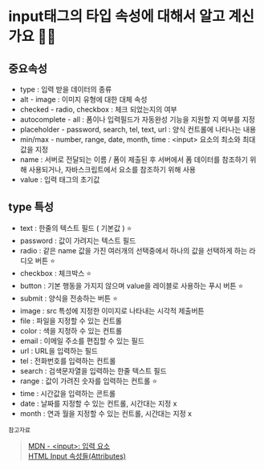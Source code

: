 # input태그의 타입 속성에 대해서 알고 계신가요 🙋‍♂️

## 중요속성
- type : 입력 받을 데이터의 종류 
- alt - image : 이미지 유형에 대한 대체 속성
- checked - radio, checkbox : 체크 되었는지의 여부 
- autocomplete - all : 폼이나 입력필드가 자동완성 기능을 지원할 지 여부를 지정
- placeholder - password, search, tel, text, url : 양식 컨트롤에 나타나는 내용
- min/max - number, range, date, month, time : \<input> 요소의 최소와 최대 값을 지정
- name : 서버로 전달되는 이름 / 폼이 제출된 후 서버에서 폼 데이터를 참조하기 위해 사용되거나, 자바스크립트에서 요소를 참조하기 위해 사용
- value : 입력 태그의 초기값

## type 특성
- text : 한줄의 텍스트 필드 ( 기본값 ) ⭐
- password : 값이 가려지는 텍스트 필드
- radio : 같은 name 값을 가진 여러개의 선택중에서 하나의 값을 선택하게 하는 라디오 버튼 ⭐
- checkbox : 체크박스 ⭐
- button : 기본 행동을 가지지 않으며 value을 레이블로 사용하는 푸시 버튼 ⭐
- submit : 양식을 전송하는 버튼 ⭐
- image : src 특성에 지정한 이미지로 나타내는 시각적 제출버튼
- file : 파일을 지정할 수 있는 컨트롤
- color : 색을 지정하 수 있는 컨트롤
- email : 이메일 주소를 편집할 수 있는 필드
- url : URL을 입력하는 필드
- tel : 전화번호를 입력하는 컨트롤
- search : 검색문자열을 입력하는 한줄 텍스트 필드
- range : 값이 가려진 숫자를 입력하는 컨트롤 ⭐
- time :  시간값을 입력하는 콘트롤
- date : 날짜를 지정할 수 있는 컨트롤, 시간대는 지정 x
- month : 연과 월을 지정할 수 있는 컨트롤, 시간대는 지정 x



`참고자료`
> [MDN - \<input>: 입력 요소](https://developer.mozilla.org/ko/docs/Web/HTML/Element/Input)  
> [HTML Input 속성들(Attributes)](http://jun.hansung.ac.kr/CWP/htmls/HTML%20Input%20Attributes.html)